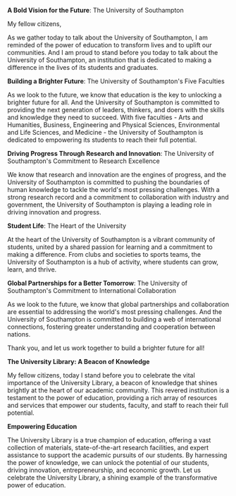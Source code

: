 **A Bold Vision for the Future**: The University of Southampton

My fellow citizens,

As we gather today to talk about the University of Southampton, I am reminded of the power of education to transform lives and to uplift our communities. And I am proud to stand before you today to talk about the University of Southampton, an institution that is dedicated to making a difference in the lives of its students and graduates.

**Building a Brighter Future**: The University of Southampton's Five Faculties

As we look to the future, we know that education is the key to unlocking a brighter future for all. And the University of Southampton is committed to providing the next generation of leaders, thinkers, and doers with the skills and knowledge they need to succeed. With five faculties - Arts and Humanities, Business, Engineering and Physical Sciences, Environmental and Life Sciences, and Medicine - the University of Southampton is dedicated to empowering its students to reach their full potential.

**Driving Progress Through Research and Innovation**: The University of Southampton's Commitment to Research Excellence

We know that research and innovation are the engines of progress, and the University of Southampton is committed to pushing the boundaries of human knowledge to tackle the world's most pressing challenges. With a strong research record and a commitment to collaboration with industry and government, the University of Southampton is playing a leading role in driving innovation and progress.

**Student Life**: The Heart of the University

At the heart of the University of Southampton is a vibrant community of students, united by a shared passion for learning and a commitment to making a difference. From clubs and societies to sports teams, the University of Southampton is a hub of activity, where students can grow, learn, and thrive.

**Global Partnerships for a Better Tomorrow**: The University of Southampton's Commitment to International Collaboration

As we look to the future, we know that global partnerships and collaboration are essential to addressing the world's most pressing challenges. And the University of Southampton is committed to building a web of international connections, fostering greater understanding and cooperation between nations.

Thank you, and let us work together to build a brighter future for all!

**The University Library: A Beacon of Knowledge**

My fellow citizens, today I stand before you to celebrate the vital importance of the University Library, a beacon of knowledge that shines brightly at the heart of our academic community. This revered institution is a testament to the power of education, providing a rich array of resources and services that empower our students, faculty, and staff to reach their full potential.

**Empowering Education**

The University Library is a true champion of education, offering a vast collection of materials, state-of-the-art research facilities, and expert assistance to support the academic pursuits of our students. By harnessing the power of knowledge, we can unlock the potential of our students, driving innovation, entrepreneurship, and economic growth. Let us celebrate the University Library, a shining example of the transformative power of education.
